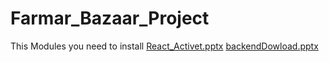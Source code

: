 # Farmar_Bazaar_Project

 This Modules you need to install
[React_Activet.pptx](https://github.com/user-attachments/files/18547173/React_Activet.pptx)
[backendDowload.pptx](https://github.com/user-attachments/files/18547174/backendDowload.pptx)
